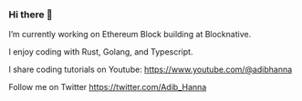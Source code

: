 ### Hi there 👋

I’m currently working on Ethereum Block building at Blocknative.

I enjoy coding with Rust, Golang, and Typescript. 

I share coding tutorials on Youtube: https://www.youtube.com/@adibhanna

Follow me on Twitter https://twitter.com/Adib_Hanna

<!--
**adibhanna/adibhanna** is a ✨ _special_ ✨ repository because its `README.md` (this file) appears on your GitHub profile.

Here are some ideas to get you started:

- 🔭 I’m currently working on ...
- 🌱 I’m currently learning ...
- 👯 I’m looking to collaborate on ...
- 🤔 I’m looking for help with ...
- 💬 Ask me about ...
- 📫 How to reach me: ...
- 😄 Pronouns: ...
- ⚡ Fun fact: ...
-->
